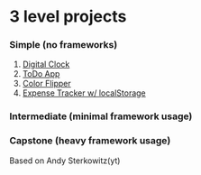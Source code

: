 # 3 level projects

### Simple (no frameworks)
1. [Digital Clock](https://codepen.io/arskeliss/pen/dywdRzj)
2. [ToDo App](https://codepen.io/arskeliss/pen/QWzQgMj)
3. [Color Flipper](https://codepen.io/arskeliss/pen/NWeygjW)
4. [Expense Tracker w/ localStorage](https://codepen.io/arskeliss/pen/gOZvNpd)
### Intermediate (minimal framework usage)
### Capstone (heavy framework usage)

Based on Andy Sterkowitz(yt)
